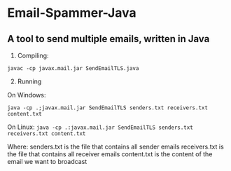 # Email-Spammer-Java
## A tool to send multiple emails, written in Java

1. Compiling:

```
javac -cp javax.mail.jar SendEmailTLS.java
```

2. Running

On Windows: 

```java -cp .;javax.mail.jar SendEmailTLS senders.txt receivers.txt content.txt```

On Linux: 
```java -cp .:javax.mail.jar SendEmailTLS senders.txt receivers.txt content.txt```

Where:
senders.txt is the file that contains all sender emails
receivers.txt is the file that contains all receiver emails
content.txt is the content of the email we want to broadcast

